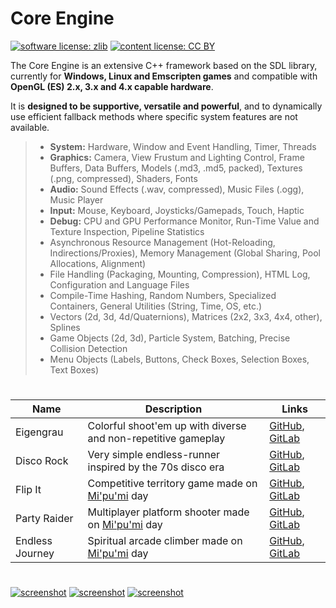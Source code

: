 # Core Engine

[![software license: zlib](material/readme/badge_license_software.svg)](LICENSE.txt)
[![content license: CC BY](material/readme/badge_license_content.svg)](https://creativecommons.org/licenses/by/4.0/)

The Core Engine is an extensive C++ framework based on the SDL library, currently for **Windows, Linux and Emscripten games** and compatible with **OpenGL (ES) 2.x, 3.x and 4.x capable hardware**.

It is **designed to be supportive, versatile and powerful**, and to dynamically use efficient fallback methods where specific system features are not available.

> - **System:** Hardware, Window and Event Handling, Timer, Threads
> - **Graphics:** Camera, View Frustum and Lighting Control, Frame Buffers, Data Buffers, Models (.md3, .md5, packed), Textures (.png, compressed), Shaders, Fonts
> - **Audio:** Sound Effects (.wav, compressed), Music Files (.ogg), Music Player
> - **Input:** Mouse, Keyboard, Joysticks/Gamepads, Touch, Haptic
> - **Debug:** CPU and GPU Performance Monitor, Run-Time Value and Texture Inspection, Pipeline Statistics
> - Asynchronous Resource Management (Hot-Reloading, Indirections/Proxies), Memory Management (Global Sharing, Pool Allocations, Alignment)
> - File Handling (Packaging, Mounting, Compression), HTML Log, Configuration and Language Files
> - Compile-Time Hashing, Random Numbers, Specialized Containers, General Utilities (String, Time, OS, etc.)
> - Vectors (2d, 3d, 4d/Quaternions), Matrices (2x2, 3x3, 4x4, other), Splines
> - Game Objects (2d, 3d), Particle System, Batching, Precise Collision Detection
> - Menu Objects (Labels, Buttons, Check Boxes, Selection Boxes, Text Boxes)

#

| Name | Description | Links |
| - | - | - |
| Eigengrau | Colorful shoot'em up with diverse and non-repetitive gameplay | [GitHub](https://github.com/MausGames/project-one), [GitLab](https://gitlab.com/MausGames/project-one) |
| Disco Rock | Very simple endless-runner inspired by the 70s disco era | [GitHub](https://github.com/MausGames/disco-rock), [GitLab](https://gitlab.com/MausGames/disco-rock) |
| Flip It | Competitive territory game made on [Mi'pu'mi][1] day | [GitHub](https://github.com/MausGames/flip-it), [GitLab](https://gitlab.com/MausGames/flip-it) |
| Party Raider | Multiplayer platform shooter made on [Mi'pu'mi][1] day | [GitHub](https://github.com/MausGames/party-raider), [GitLab](https://gitlab.com/MausGames/party-raider) |
| Endless Journey | Spiritual arcade climber made on [Mi'pu'mi][1] day |[GitHub](https://github.com/MausGames/endless-journey), [GitLab](https://gitlab.com/MausGames/endless-journey) |

#

[![screenshot](material/screenshots/p1_screen_001t.jpg)](material/screenshots/p1_screen_001.jpg?raw=true)
[![screenshot](material/screenshots/dr_screen_new_006t.jpg)](material/screenshots/dr_screen_new_006.jpg?raw=true)
[![screenshot](material/screenshots/fli_screen_003t.jpg)](material/screenshots/fli_screen_003.jpg?raw=true)

[1]: https://mipumi.com